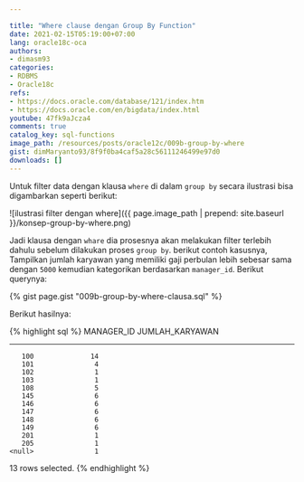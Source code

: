 ```yaml
---

title: "Where clause dengan Group By Function"
date: 2021-02-15T05:19:00+07:00
lang: oracle18c-oca
authors:
- dimasm93
categories:
- RDBMS
- Oracle18c
refs: 
- https://docs.oracle.com/database/121/index.htm
- https://docs.oracle.com/en/bigdata/index.html
youtube: 47fk9aJcza4
comments: true
catalog_key: sql-functions
image_path: /resources/posts/oracle12c/009b-group-by-where
gist: dimMaryanto93/8f9f0ba4caf5a28c56111246499e97d0
downloads: []
---
```


Untuk filter data dengan klausa `where` di dalam `group by` secara ilustrasi bisa digambarkan seperti berikut:

<!--more-->

![ilustrasi filter dengan where]({{ page.image_path | prepend: site.baseurl }}/konsep-group-by-where.png)

Jadi klausa dengan `whare` dia prosesnya akan melakukan filter terlebih dahulu sebelum dilakukan proses `group by`. berikut contoh kasusnya, Tampilkan jumlah karyawan yang memiliki gaji perbulan lebih sebesar sama dengan `5000` kemudian kategorikan berdasarkan `manager_id`. Berikut querynya:

{% gist page.gist "009b-group-by-where-clausa.sql" %}

Berikut hasilnya:

{% highlight sql %}
MANAGER_ID JUMLAH_KARYAWAN
---------- ---------------
       100              14
       101               4
       102               1
       103               1
       108               5
       145               6
       146               6
       147               6
       148               6
       149               6
       201               1
       205               1
    <null>               1

13 rows selected.
{% endhighlight %}

